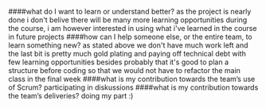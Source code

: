 ####what do I want to learn or understand better?
as the project is nearly done i don't belive there will be many more learning opportunities during the course, i am however interested in using what i've learned in the course in future projects
####how can I help someone else, or the entire team, to learn something new?
as stated above we don't have much work left and the last bit is pretty much gold plating and paying off technical debt with few learning opportunities besides probably that it's good to plan a structure before coding so that we would not have to refactor the main class in the final week
####what is my contribution towards the team’s use of Scrum?
participating in diskussions 
####what is my contribution towards the team’s deliveries?
doing my part :)
